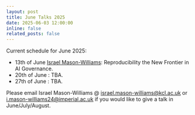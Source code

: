 ```yaml
---
layout: post
title: June Talks 2025
date: 2025-06-03 12:00:00
inline: false
related_posts: false
---
```


Current schedule for June 2025:

- 13th of June [Israel Mason-Williams](https://www.linkedin.com/in/israelfmw/): Reproducibility the New Frontier in AI Governance.
- 20th of June : TBA.
- 27th of June : TBA.

Please email Israel Mason-Williams @ <israel.mason-williams@kcl.ac.uk> or <i.mason-williams24@imperial.ac.uk> if you would like to give a talk in June/July/August. 
